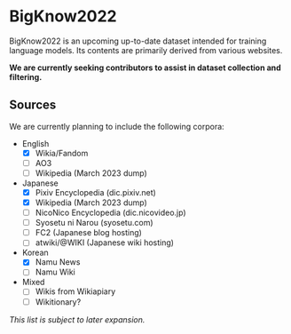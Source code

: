 # BigKnow2022

BigKnow2022 is an upcoming up-to-date dataset intended for training language
models. Its contents are primarily derived from various websites.

**We are currently seeking contributors to assist in dataset collection and
filtering.**

## Sources

We are currently planning to include the following corpora:

* English
  - [x] Wikia/Fandom
  - [ ] AO3
  - [ ] Wikipedia (March 2023 dump)
* Japanese
  - [x] Pixiv Encyclopedia (dic.pixiv.net)
  - [x] Wikipedia (March 2023 dump)
  - [ ] NicoNico Encyclopedia (dic.nicovideo.jp)
  - [ ] Syosetu ni Narou (syosetu.com)
  - [ ] FC2 (Japanese blog hosting)
  - [ ] atwiki/@WIKI (Japanese wiki hosting)
* Korean
  - [x] Namu News
  - [ ] Namu Wiki
* Mixed
  - [ ] Wikis from Wikiapiary
  - [ ] Wikitionary?

*This list is subject to later expansion.*
